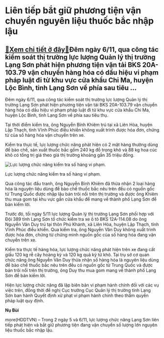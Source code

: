 Liên tiếp bắt giữ phương tiện vận chuyển nguyên liệu thuốc bắc nhập lậu
=======================================================================

[:gift:Xem chi tiết ở đây:gift:](https://hddtvn.com/lien-tiep-bat-giu-phuong-tien-van-chuyen-nguyen-lieu-thuoc-bac-nhap-lau/)Đêm ngày 6/11, qua công tác kiểm soát thị trường lực lượng Quản lý thị trường Lạng Sơn phát hiện phương tiện vận tải BKS 20A-103.79 vận chuyển hàng hóa có dấu hiệu vi phạm pháp luật đi từ khu vực cửa khẩu Chi Ma, huyện Lộc Bình, tỉnh Lạng Sơn về phía sau tiêu …
---------------------------------------------------------------------------------------------------------------------------------------------------------------------------------------------------------------------------------------------------------------------


Đêm ngày 6/11, qua công tác kiểm soát thị trường lực lượng Quản lý thị trường Lạng Sơn phát hiện phương tiện vận tải BKS 20A-103.79 vận chuyển hàng hóa có dấu hiệu vi phạm pháp luật đi từ khu vực cửa khẩu Chi Ma, huyện Lộc Bình, tỉnh Lạng Sơn về phía sau tiêu thụ.


Tại thời điểm kiểm tra, ông Nguyễn Bỉnh Khiêm trú tại xã Liên Hòa, huyện Lập Thạch, tỉnh Vĩnh Phúc điều khiển không xuất trình được hóa đơn, chứng từ của số hàng hóa vận chuyển trên xe.


Kiểm tra thực tế, lực lượng chức năng phát hiện có 2 mặt hàng thường dùng để bào chế, sản xuất thuốc bắc gồm 240 kg đỗ trọng khô và 88 kg hoa cúc khô có tổng trị giá theo giá thị trường khoảng gần 35 triệu đồng.





![Lực lượng chức năng kiểm tra số hàng vi phạm.](https://hddtvn.com/wp-content/uploads/2021/01/2503_re_cay.jpg "Lực lượng chức năng kiểm tra số hàng vi phạm.")


Lực lượng chức năng kiểm tra số hàng vi phạm.



Qua công tác đấu tranh, ông Nguyễn Bỉnh Khiêm đã thừa nhận 2 loại hàng hóa là nguyên liệu dùng để bào chế thuốc bắc nêu trên đều có nguồn gốc từ Trung Quốc được nhập lậu bán trôi nổi trên thị trường và được ông Khiêm thu mua gom tại khu vực gần cửa khẩu để mang về thành phố Lạng Sơn để bán kiếm lời.


Trước đó, tối ngày 5/11 lực lượng Quản lý thị trường Lạng Sơn phối hợp với Đội 389 tỉnh Lạng Sơn tổ chức kiểm tra xe ô tô BKS 12A-114.08 do ông Nguyễn Văn Duy trú tại thôn Phú Khánh, xã Liên Hòa, huyện Lập Thạch, tỉnh Vĩnh Phúc điều khiển. Qua kiểm tra, ông Nguyễn Văn Duy không xuất trình được hóa đơn, chứng từ chứng minh nguồn gốc của số hàng hóa đang vận chuyển trên xe.


Kiểm tra thực tế hàng hóa, lực lượng chức năng phát hiện trên xe đang cất giấu 120 kg rễ cây hoàng kỳ và 120 kg quả kỳ tử khô. Tại trụ sở cơ quan chức năng ông Nguyễn Văn Duy thừa nhận số hàng hóa là nguyên liệu dùng để bào chế thuốc bắc nêu trên đều có nguồn gốc từ Trung Quốc và được bán trôi nổi trên thị trường, ông Duy thu mua gom mang về thành phố Lạng Sơn để bán kiếm lời.


Hiện lực lượng chức năng đã lập biên bản vi phạm hành chính đối với các vụ việc trên, đồng thời đề nghị Cục trưởng Cục Quản lý thị trường tỉnh Lạng Sơn ban hành Quyết định xử phạt vi phạm hành chính theo thẩm quyền pháp luật quy định.




**Nụ Bùi**



more(HDDTVN) – Trong 2 ngày 5 và 6/11, lực lượng chức năng Lạng Sơn liên tiếp phát hiện và bắt giữ phương tiện đang vận chuyển số lượng lớn nguyên liệu thuốc bắc nhập lậu.

